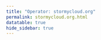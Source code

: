 ```yaml
---
title: "Operator: stormycloud.org"
permalink: stormycloud.org.html
datatable: true
hide_sidebar: true
---
```


<div>                        <script type="text/javascript">window.PlotlyConfig = {MathJaxConfig: 'local'};</script>
        <script src="https://cdn.plot.ly/plotly-2.4.2.min.js"></script>                <div id="f81667db-b4af-4a50-b09d-9485fe7498b6" class="plotly-graph-div" style="height:100%; width:100%;"></div>            <script type="text/javascript">                                    window.PLOTLYENV=window.PLOTLYENV || {};                                    if (document.getElementById("f81667db-b4af-4a50-b09d-9485fe7498b6")) {                    Plotly.newPlot(                        "f81667db-b4af-4a50-b09d-9485fe7498b6",                        [{"name":"exit probability (%)","type":"scatter","x":["2021-10-18","2021-10-19","2021-10-20","2021-10-21","2021-10-22","2021-10-23","2021-10-25","2021-10-27","2021-10-28","2021-10-29","2021-10-31","2021-11-01","2021-11-02","2021-11-03","2021-11-04","2021-11-05","2021-11-06","2021-11-07","2021-11-08","2021-11-09","2021-11-10","2021-11-11","2021-11-12","2021-11-13","2021-11-14","2021-11-15","2021-11-16","2021-11-17","2021-11-19","2021-11-20","2021-11-21","2021-11-22","2021-11-23","2021-11-24","2021-11-25","2021-11-27","2021-11-28","2021-11-29","2021-11-30","2021-12-01","2021-12-02","2021-12-03","2021-12-04","2021-12-05","2021-12-06","2021-12-07","2021-12-08","2021-12-09","2021-12-10","2021-12-11","2021-12-12","2021-12-13","2021-12-14","2021-12-15","2021-12-16","2021-12-17","2021-12-18","2021-12-19","2021-12-20","2021-12-21","2021-12-22","2021-12-23","2021-12-25","2021-12-26","2021-12-27","2021-12-28","2021-12-29","2021-12-30","2021-12-31","2022-01-01","2022-01-02","2022-01-03","2022-01-04","2022-01-05","2022-01-06","2022-01-07","2022-01-08","2022-01-09","2022-01-10","2022-01-11","2022-01-12","2022-01-13","2022-01-14","2022-01-15","2022-01-16","2022-01-17","2022-01-18","2022-01-19","2022-01-20","2022-01-21","2022-01-22","2022-01-23","2022-01-24","2022-01-25","2022-01-26","2022-01-27","2022-01-28","2022-01-29","2022-01-30","2022-01-31","2022-02-01","2022-02-02","2022-02-03","2022-02-04","2022-02-05","2022-02-06","2022-02-07","2022-02-08","2022-02-09","2022-02-10","2022-02-11","2022-02-12","2022-02-13","2022-02-14","2022-02-15","2022-02-16","2022-02-17","2022-02-18","2022-02-19","2022-02-20","2022-02-21","2022-02-22","2022-02-23","2022-02-24","2022-02-25","2022-02-26","2022-02-27","2022-02-28","2022-03-01","2022-03-02","2022-03-03","2022-03-04","2022-03-06","2022-03-07","2022-03-08","2022-03-09","2022-03-10","2022-03-11","2022-03-12","2022-03-13","2022-03-14","2022-03-15","2022-03-16","2022-03-17","2022-03-18","2022-03-19","2022-03-20","2022-03-21","2022-03-22","2022-03-23","2022-03-24","2022-03-25","2022-03-26","2022-03-27","2022-03-28","2022-03-29","2022-03-30","2022-03-31","2022-04-01","2022-04-02","2022-04-03","2022-04-04","2022-04-05","2022-04-06","2022-04-07","2022-04-08","2022-04-09","2022-04-10","2022-04-11","2022-04-12","2022-04-13","2022-04-14","2022-04-15","2022-04-16","2022-04-17","2022-04-18","2022-04-19","2022-04-20","2022-04-21","2022-04-22","2022-04-23","2022-04-24","2022-04-25","2022-04-26","2022-04-27","2022-04-28","2022-04-29","2022-04-30","2022-05-01","2022-05-02","2022-05-03","2022-05-04","2022-05-05","2022-05-06","2022-05-07","2022-05-08","2022-05-09","2022-05-10","2022-05-11","2022-05-12","2022-05-13","2022-05-14","2022-05-15","2022-05-16","2022-05-17","2022-05-18","2022-05-19","2022-05-20","2022-05-21","2022-05-22","2022-05-23","2022-05-24","2022-05-25","2022-05-26","2022-05-27","2022-05-28","2022-05-29","2022-05-30","2022-05-31","2022-06-01","2022-06-02","2022-06-03","2022-06-04","2022-06-05","2022-06-06","2022-06-07","2022-06-08","2022-06-09","2022-06-10","2022-06-11","2022-06-12","2022-06-13","2022-06-14","2022-06-15","2022-06-16","2022-06-17","2022-06-18","2022-06-19","2022-06-20","2022-06-21","2022-06-22","2022-06-23","2022-06-24","2022-06-25","2022-06-26","2022-06-27","2022-06-28","2022-06-29","2022-06-30","2022-07-01","2022-07-02","2022-07-03","2022-07-04","2022-07-05","2022-07-06","2022-07-07","2022-07-08","2022-07-09","2022-07-10","2022-07-11","2022-07-12","2022-07-13","2022-07-14","2022-07-15","2022-07-16","2022-07-17","2022-07-18","2022-07-19","2022-07-20","2022-07-21","2022-07-22","2022-07-23","2022-07-24","2022-07-25","2022-07-26","2022-07-27","2022-07-28","2022-07-29","2022-07-30","2022-07-31","2022-08-01","2022-08-02","2022-08-03","2022-08-04","2022-08-05","2022-08-06","2022-08-07","2022-08-08","2022-08-10","2022-08-11","2022-08-12","2022-08-13","2022-08-14","2022-08-15","2022-08-16","2022-08-17","2022-08-18","2022-08-19","2022-08-20","2022-08-21","2022-08-22","2022-08-23"],"xaxis":"x","y":[0.0,0.0,0.0,0.0,0.0,0.0,0.03,0.08,0.1,0.12,0.17,0.25,0.26,0.32,0.38,0.46,0.48,0.47,0.47,0.57,0.68,0.7,0.67,0.67,0.7,0.09,0.08,0.08,0.08,0.08,0.07,0.0,0.05,0.06,0.05,0.04,0.04,0.04,0.04,0.0,0.0,0.0,0.0,0.0,null,null,null,0.0,0.02,0.05,0.09,0.15,0.18,0.23,0.3,0.31,0.33,0.41,0.45,0.47,0.49,0.49,0.56,0.59,0.59,0.62,0.64,0.66,0.71,0.75,0.79,0.83,0.89,0.9,0.94,0.93,0.9,0.88,0.94,0.98,0.9,0.72,0.79,0.78,0.74,1.0,0.86,0.86,0.83,0.78,0.54,0.0,0.0,0.0,0.03,0.05,0.0,0.0,0.0,0.09,0.14,0.25,0.28,0.28,0.33,0.29,0.29,0.29,0.29,0.34,0.37,0.4,0.42,0.47,0.0,0.0,0.51,0.5,0.51,0.46,0.45,0.46,0.49,0.58,0.61,0.63,0.64,0.63,0.62,0.64,0.61,0.61,0.58,0.58,0.55,0.56,0.59,0.53,0.56,0.56,0.57,0.58,0.58,0.6,0.63,0.59,0.6,0.67,0.7,0.69,0.73,0.78,0.88,0.9,1.01,0.98,1.01,1.05,1.04,1.05,1.04,1.01,1.03,1.04,1.04,1.05,1.06,1.05,1.05,0.68,0.56,0.52,0.9,0.87,0.52,0.53,0.91,0.94,0.99,1.15,1.2,1.28,1.35,1.89,2.03,1.98,1.97,1.98,1.96,1.87,1.86,1.89,1.95,1.88,1.78,1.74,1.75,1.72,1.76,1.77,1.8,1.91,1.79,1.77,1.74,1.72,1.72,1.64,1.6,1.65,1.56,1.54,1.55,1.27,1.45,1.48,1.51,1.32,1.35,1.69,1.64,1.67,1.75,1.68,1.71,null,null,null,null,null,0.0,0.0,0.0,null,0.28,0.34,0.5,0.6,0.65,0.79,0.87,0.94,0.0,0.0,null,null,0.0,0.0,0.41,0.36,0.68,0.92,1.23,1.51,1.68,1.81,1.83,1.73,1.62,1.5,1.3,1.28,1.22,1.24,1.25,1.24,1.21,1.24,1.15,1.05,1.08,1.05,1.05,1.03,0.93,0.93,0.88,0.82,0.76,0.74,0.68,0.66,0.7,0.69,0.73,0.69,0.72,0.6,0.5,0.57,0.72,0.68,0.68,0.68,0.69,0.69,0.71,0.68,0.82,0.7,0.73,0.75],"yaxis":"y"},{"name":"guard probability (%)","type":"scatter","x":["2021-10-18","2021-10-19","2021-10-20","2021-10-21","2021-10-22","2021-10-23","2021-10-25","2021-10-27","2021-10-28","2021-10-29","2021-10-31","2021-11-01","2021-11-02","2021-11-03","2021-11-04","2021-11-05","2021-11-06","2021-11-07","2021-11-08","2021-11-09","2021-11-10","2021-11-11","2021-11-12","2021-11-13","2021-11-14","2021-11-15","2021-11-16","2021-11-17","2021-11-19","2021-11-20","2021-11-21","2021-11-22","2021-11-23","2021-11-24","2021-11-25","2021-11-27","2021-11-28","2021-11-29","2021-11-30","2021-12-01","2021-12-02","2021-12-03","2021-12-04","2021-12-05","2021-12-06","2021-12-07","2021-12-08","2021-12-09","2021-12-10","2021-12-11","2021-12-12","2021-12-13","2021-12-14","2021-12-15","2021-12-16","2021-12-17","2021-12-18","2021-12-19","2021-12-20","2021-12-21","2021-12-22","2021-12-23","2021-12-25","2021-12-26","2021-12-27","2021-12-28","2021-12-29","2021-12-30","2021-12-31","2022-01-01","2022-01-02","2022-01-03","2022-01-04","2022-01-05","2022-01-06","2022-01-07","2022-01-08","2022-01-09","2022-01-10","2022-01-11","2022-01-12","2022-01-13","2022-01-14","2022-01-15","2022-01-16","2022-01-17","2022-01-18","2022-01-19","2022-01-20","2022-01-21","2022-01-22","2022-01-23","2022-01-24","2022-01-25","2022-01-26","2022-01-27","2022-01-28","2022-01-29","2022-01-30","2022-01-31","2022-02-01","2022-02-02","2022-02-03","2022-02-04","2022-02-05","2022-02-06","2022-02-07","2022-02-08","2022-02-09","2022-02-10","2022-02-11","2022-02-12","2022-02-13","2022-02-14","2022-02-15","2022-02-16","2022-02-17","2022-02-18","2022-02-19","2022-02-20","2022-02-21","2022-02-22","2022-02-23","2022-02-24","2022-02-25","2022-02-26","2022-02-27","2022-02-28","2022-03-01","2022-03-02","2022-03-03","2022-03-04","2022-03-06","2022-03-07","2022-03-08","2022-03-09","2022-03-10","2022-03-11","2022-03-12","2022-03-13","2022-03-14","2022-03-15","2022-03-16","2022-03-17","2022-03-18","2022-03-19","2022-03-20","2022-03-21","2022-03-22","2022-03-23","2022-03-24","2022-03-25","2022-03-26","2022-03-27","2022-03-28","2022-03-29","2022-03-30","2022-03-31","2022-04-01","2022-04-02","2022-04-03","2022-04-04","2022-04-05","2022-04-06","2022-04-07","2022-04-08","2022-04-09","2022-04-10","2022-04-11","2022-04-12","2022-04-13","2022-04-14","2022-04-15","2022-04-16","2022-04-17","2022-04-18","2022-04-19","2022-04-20","2022-04-21","2022-04-22","2022-04-23","2022-04-24","2022-04-25","2022-04-26","2022-04-27","2022-04-28","2022-04-29","2022-04-30","2022-05-01","2022-05-02","2022-05-03","2022-05-04","2022-05-05","2022-05-06","2022-05-07","2022-05-08","2022-05-09","2022-05-10","2022-05-11","2022-05-12","2022-05-13","2022-05-14","2022-05-15","2022-05-16","2022-05-17","2022-05-18","2022-05-19","2022-05-20","2022-05-21","2022-05-22","2022-05-23","2022-05-24","2022-05-25","2022-05-26","2022-05-27","2022-05-28","2022-05-29","2022-05-30","2022-05-31","2022-06-01","2022-06-02","2022-06-03","2022-06-04","2022-06-05","2022-06-06","2022-06-07","2022-06-08","2022-06-09","2022-06-10","2022-06-11","2022-06-12","2022-06-13","2022-06-14","2022-06-15","2022-06-16","2022-06-17","2022-06-18","2022-06-19","2022-06-20","2022-06-21","2022-06-22","2022-06-23","2022-06-24","2022-06-25","2022-06-26","2022-06-27","2022-06-28","2022-06-29","2022-06-30","2022-07-01","2022-07-02","2022-07-03","2022-07-04","2022-07-05","2022-07-06","2022-07-07","2022-07-08","2022-07-09","2022-07-10","2022-07-11","2022-07-12","2022-07-13","2022-07-14","2022-07-15","2022-07-16","2022-07-17","2022-07-18","2022-07-19","2022-07-20","2022-07-21","2022-07-22","2022-07-23","2022-07-24","2022-07-25","2022-07-26","2022-07-27","2022-07-28","2022-07-29","2022-07-30","2022-07-31","2022-08-01","2022-08-02","2022-08-03","2022-08-04","2022-08-05","2022-08-06","2022-08-07","2022-08-08","2022-08-10","2022-08-11","2022-08-12","2022-08-13","2022-08-14","2022-08-15","2022-08-16","2022-08-17","2022-08-18","2022-08-19","2022-08-20","2022-08-21","2022-08-22","2022-08-23"],"xaxis":"x","y":[0.0,0.0,0.0,0.0,0.0,0.0,0.0,0.11,0.29,0.33,0.5,0.54,0.53,0.52,0.56,0.57,0.54,0.2,0.21,0.19,0.2,0.2,0.19,0.19,0.19,0.17,0.34,0.33,0.35,0.35,0.34,0.12,0.16,0.16,0.15,0.14,0.13,0.12,0.08,0.08,0.09,0.08,0.08,0.08,null,null,null,0.0,0.0,0.0,0.0,0.0,0.0,0.0,0.0,0.19,0.19,0.21,0.23,0.21,0.23,0.2,0.18,0.2,0.17,0.17,0.17,0.18,0.17,0.16,0.18,0.21,0.21,0.21,0.2,0.0,0.0,0.0,0.0,0.0,0.0,0.0,0.0,0.0,0.0,0.0,0.0,0.0,0.0,0.0,0.0,0.0,0.0,0.0,0.0,0.0,0.0,0.0,0.0,0.0,0.0,0.0,0.0,0.29,0.29,0.3,0.3,0.3,0.26,0.26,0.23,0.24,0.22,0.23,0.22,0.22,0.05,0.05,0.05,0.05,0.05,0.05,0.05,0.05,0.05,0.06,0.05,0.0,0.0,0.0,0.0,0.0,0.0,0.0,0.0,0.0,0.0,0.0,0.0,0.0,0.0,0.0,0.0,0.0,0.0,0.0,0.0,0.0,0.0,0.0,0.0,0.0,0.0,0.07,0.07,0.07,0.07,0.07,0.07,0.07,0.06,0.06,0.06,0.06,0.06,0.0,0.0,0.0,0.0,0.0,0.0,0.0,0.0,0.0,0.0,0.0,0.0,0.0,0.0,0.0,0.0,0.0,0.0,0.0,0.1,0.14,0.14,0.14,0.14,0.14,0.12,0.11,0.07,0.12,0.11,0.11,0.12,0.16,0.0,0.0,0.09,0.18,0.18,0.21,0.21,0.21,0.2,0.2,0.21,0.2,0.19,0.19,0.19,0.0,0.0,0.01,0.0,0.0,0.0,0.0,0.0,0.0,0.0,0.0,0.0,null,null,null,null,null,0.0,0.0,0.0,null,0.0,0.0,0.0,0.0,0.0,0.0,0.0,0.0,0.0,0.0,null,null,0.0,0.0,0.0,0.0,0.0,0.0,0.0,0.0,0.0,0.0,0.0,0.0,0.0,0.0,0.0,0.0,0.0,0.0,0.0,0.0,0.0,0.0,0.0,0.0,0.0,0.0,0.0,0.0,0.0,0.0,0.0,0.0,0.0,0.0,0.0,0.0,0.0,0.0,0.0,0.0,0.0,0.0,0.0,0.0,0.0,0.0,0.0,0.0,0.0,0.0,0.0,0.0,0.0,0.0,0.0,0.0],"yaxis":"y"},{"name":"advertised bandwidth","type":"scatter","x":["2021-10-18","2021-10-19","2021-10-20","2021-10-21","2021-10-22","2021-10-23","2021-10-25","2021-10-27","2021-10-28","2021-10-29","2021-10-31","2021-11-01","2021-11-02","2021-11-03","2021-11-04","2021-11-05","2021-11-06","2021-11-07","2021-11-08","2021-11-09","2021-11-10","2021-11-11","2021-11-12","2021-11-13","2021-11-14","2021-11-15","2021-11-16","2021-11-17","2021-11-19","2021-11-20","2021-11-21","2021-11-22","2021-11-23","2021-11-24","2021-11-25","2021-11-27","2021-11-28","2021-11-29","2021-11-30","2021-12-01","2021-12-02","2021-12-03","2021-12-04","2021-12-05","2021-12-06","2021-12-07","2021-12-08","2021-12-09","2021-12-10","2021-12-11","2021-12-12","2021-12-13","2021-12-14","2021-12-15","2021-12-16","2021-12-17","2021-12-18","2021-12-19","2021-12-20","2021-12-21","2021-12-22","2021-12-23","2021-12-25","2021-12-26","2021-12-27","2021-12-28","2021-12-29","2021-12-30","2021-12-31","2022-01-01","2022-01-02","2022-01-03","2022-01-04","2022-01-05","2022-01-06","2022-01-07","2022-01-08","2022-01-09","2022-01-10","2022-01-11","2022-01-12","2022-01-13","2022-01-14","2022-01-15","2022-01-16","2022-01-17","2022-01-18","2022-01-19","2022-01-20","2022-01-21","2022-01-22","2022-01-23","2022-01-24","2022-01-25","2022-01-26","2022-01-27","2022-01-28","2022-01-29","2022-01-30","2022-01-31","2022-02-01","2022-02-02","2022-02-03","2022-02-04","2022-02-05","2022-02-06","2022-02-07","2022-02-08","2022-02-09","2022-02-10","2022-02-11","2022-02-12","2022-02-13","2022-02-14","2022-02-15","2022-02-16","2022-02-17","2022-02-18","2022-02-19","2022-02-20","2022-02-21","2022-02-22","2022-02-23","2022-02-24","2022-02-25","2022-02-26","2022-02-27","2022-02-28","2022-03-01","2022-03-02","2022-03-03","2022-03-04","2022-03-06","2022-03-07","2022-03-08","2022-03-09","2022-03-10","2022-03-11","2022-03-12","2022-03-13","2022-03-14","2022-03-15","2022-03-16","2022-03-17","2022-03-18","2022-03-19","2022-03-20","2022-03-21","2022-03-22","2022-03-23","2022-03-24","2022-03-25","2022-03-26","2022-03-27","2022-03-28","2022-03-29","2022-03-30","2022-03-31","2022-04-01","2022-04-02","2022-04-03","2022-04-04","2022-04-05","2022-04-06","2022-04-07","2022-04-08","2022-04-09","2022-04-10","2022-04-11","2022-04-12","2022-04-13","2022-04-14","2022-04-15","2022-04-16","2022-04-17","2022-04-18","2022-04-19","2022-04-20","2022-04-21","2022-04-22","2022-04-23","2022-04-24","2022-04-25","2022-04-26","2022-04-27","2022-04-28","2022-04-29","2022-04-30","2022-05-01","2022-05-02","2022-05-03","2022-05-04","2022-05-05","2022-05-06","2022-05-07","2022-05-08","2022-05-09","2022-05-10","2022-05-11","2022-05-12","2022-05-13","2022-05-14","2022-05-15","2022-05-16","2022-05-17","2022-05-18","2022-05-19","2022-05-20","2022-05-21","2022-05-22","2022-05-23","2022-05-24","2022-05-25","2022-05-26","2022-05-27","2022-05-28","2022-05-29","2022-05-30","2022-05-31","2022-06-01","2022-06-02","2022-06-03","2022-06-04","2022-06-05","2022-06-06","2022-06-07","2022-06-08","2022-06-09","2022-06-10","2022-06-11","2022-06-12","2022-06-13","2022-06-14","2022-06-15","2022-06-16","2022-06-17","2022-06-18","2022-06-19","2022-06-20","2022-06-21","2022-06-22","2022-06-23","2022-06-24","2022-06-25","2022-06-26","2022-06-27","2022-06-28","2022-06-29","2022-06-30","2022-07-01","2022-07-02","2022-07-03","2022-07-04","2022-07-05","2022-07-06","2022-07-07","2022-07-08","2022-07-09","2022-07-10","2022-07-11","2022-07-12","2022-07-13","2022-07-14","2022-07-15","2022-07-16","2022-07-17","2022-07-18","2022-07-19","2022-07-20","2022-07-21","2022-07-22","2022-07-23","2022-07-24","2022-07-25","2022-07-26","2022-07-27","2022-07-28","2022-07-29","2022-07-30","2022-07-31","2022-08-01","2022-08-02","2022-08-03","2022-08-04","2022-08-05","2022-08-06","2022-08-07","2022-08-08","2022-08-10","2022-08-11","2022-08-12","2022-08-13","2022-08-14","2022-08-15","2022-08-16","2022-08-17","2022-08-18","2022-08-19","2022-08-20","2022-08-21","2022-08-22","2022-08-23"],"xaxis":"x","y":[0.0,0.05,0.16,0.25,0.36,0.36,0.71,0.95,1.2,1.44,1.6,1.72,1.94,2.03,2.25,2.32,2.48,2.54,2.7,3.37,3.65,3.78,3.78,3.79,4.04,4.09,3.6,3.73,3.77,3.77,3.75,3.04,3.03,2.26,2.24,2.24,2.23,1.77,1.77,0.81,0.8,0.79,0.8,0.8,0.8,0.44,0.44,0.44,0.67,0.75,1.02,0.68,0.88,1.1,1.22,1.45,1.54,1.64,1.67,1.78,1.82,1.88,1.96,2.04,2.11,2.14,2.15,2.28,2.32,2.42,2.47,2.51,2.6,2.62,2.6,2.7,2.74,2.74,2.81,2.92,3.01,3.02,3.09,3.14,3.18,3.26,3.31,3.32,3.28,3.29,3.26,3.26,3.25,3.25,3.52,3.54,3.57,2.83,1.41,1.35,1.79,1.96,2.07,2.18,2.21,2.21,2.24,2.12,1.91,2.06,2.08,2.13,2.25,2.31,2.28,2.28,2.32,2.29,2.25,2.24,2.33,2.54,2.6,2.28,2.31,2.31,2.32,2.34,2.37,2.32,2.28,2.24,2.25,2.18,2.2,2.26,2.26,2.26,2.23,2.22,2.27,2.27,2.26,2.27,2.29,2.25,2.54,2.58,2.76,2.66,2.79,3.04,3.13,3.29,3.39,3.5,3.57,3.59,3.6,3.59,3.44,3.52,3.58,3.63,3.65,3.65,3.62,3.59,3.63,3.64,3.57,3.6,3.54,3.57,3.57,3.55,3.44,3.61,3.92,3.93,4.3,4.45,7.43,7.98,8.26,8.38,8.31,8.39,8.47,7.92,7.88,7.91,7.65,7.46,7.38,7.38,7.41,7.45,7.36,7.22,7.47,7.7,7.71,7.77,7.75,7.73,7.59,7.77,7.67,7.7,7.78,7.75,7.49,7.47,8.06,8.21,8.24,8.28,8.26,6.89,5.73,6.07,5.85,5.7,5.49,5.47,5.39,5.39,5.39,5.39,5.39,5.4,0.75,0.78,0.8,1.2,1.41,1.46,1.61,1.72,1.96,2.0,2.01,2.06,2.06,2.06,2.06,3.51,3.52,2.62,3.55,3.9,4.51,4.76,5.25,5.36,5.37,5.38,5.35,4.98,4.98,4.95,4.91,4.98,5.04,5.05,4.87,4.84,4.69,4.49,4.34,4.35,4.25,4.16,4.03,4.03,4.01,4.05,3.82,3.69,3.78,3.82,3.61,3.59,3.49,3.06,2.83,2.34,3.3,3.58,3.7,3.84,3.91,4.02,3.93,4.01,4.05,4.02,4.04,4.03,4.01,3.92],"yaxis":"y2"}],                        {"hovermode":"x","template":{"data":{"bar":[{"error_x":{"color":"#2a3f5f"},"error_y":{"color":"#2a3f5f"},"marker":{"line":{"color":"#E5ECF6","width":0.5},"pattern":{"fillmode":"overlay","size":10,"solidity":0.2}},"type":"bar"}],"barpolar":[{"marker":{"line":{"color":"#E5ECF6","width":0.5},"pattern":{"fillmode":"overlay","size":10,"solidity":0.2}},"type":"barpolar"}],"carpet":[{"aaxis":{"endlinecolor":"#2a3f5f","gridcolor":"white","linecolor":"white","minorgridcolor":"white","startlinecolor":"#2a3f5f"},"baxis":{"endlinecolor":"#2a3f5f","gridcolor":"white","linecolor":"white","minorgridcolor":"white","startlinecolor":"#2a3f5f"},"type":"carpet"}],"choropleth":[{"colorbar":{"outlinewidth":0,"ticks":""},"type":"choropleth"}],"contour":[{"colorbar":{"outlinewidth":0,"ticks":""},"colorscale":[[0.0,"#0d0887"],[0.1111111111111111,"#46039f"],[0.2222222222222222,"#7201a8"],[0.3333333333333333,"#9c179e"],[0.4444444444444444,"#bd3786"],[0.5555555555555556,"#d8576b"],[0.6666666666666666,"#ed7953"],[0.7777777777777778,"#fb9f3a"],[0.8888888888888888,"#fdca26"],[1.0,"#f0f921"]],"type":"contour"}],"contourcarpet":[{"colorbar":{"outlinewidth":0,"ticks":""},"type":"contourcarpet"}],"heatmap":[{"colorbar":{"outlinewidth":0,"ticks":""},"colorscale":[[0.0,"#0d0887"],[0.1111111111111111,"#46039f"],[0.2222222222222222,"#7201a8"],[0.3333333333333333,"#9c179e"],[0.4444444444444444,"#bd3786"],[0.5555555555555556,"#d8576b"],[0.6666666666666666,"#ed7953"],[0.7777777777777778,"#fb9f3a"],[0.8888888888888888,"#fdca26"],[1.0,"#f0f921"]],"type":"heatmap"}],"heatmapgl":[{"colorbar":{"outlinewidth":0,"ticks":""},"colorscale":[[0.0,"#0d0887"],[0.1111111111111111,"#46039f"],[0.2222222222222222,"#7201a8"],[0.3333333333333333,"#9c179e"],[0.4444444444444444,"#bd3786"],[0.5555555555555556,"#d8576b"],[0.6666666666666666,"#ed7953"],[0.7777777777777778,"#fb9f3a"],[0.8888888888888888,"#fdca26"],[1.0,"#f0f921"]],"type":"heatmapgl"}],"histogram":[{"marker":{"pattern":{"fillmode":"overlay","size":10,"solidity":0.2}},"type":"histogram"}],"histogram2d":[{"colorbar":{"outlinewidth":0,"ticks":""},"colorscale":[[0.0,"#0d0887"],[0.1111111111111111,"#46039f"],[0.2222222222222222,"#7201a8"],[0.3333333333333333,"#9c179e"],[0.4444444444444444,"#bd3786"],[0.5555555555555556,"#d8576b"],[0.6666666666666666,"#ed7953"],[0.7777777777777778,"#fb9f3a"],[0.8888888888888888,"#fdca26"],[1.0,"#f0f921"]],"type":"histogram2d"}],"histogram2dcontour":[{"colorbar":{"outlinewidth":0,"ticks":""},"colorscale":[[0.0,"#0d0887"],[0.1111111111111111,"#46039f"],[0.2222222222222222,"#7201a8"],[0.3333333333333333,"#9c179e"],[0.4444444444444444,"#bd3786"],[0.5555555555555556,"#d8576b"],[0.6666666666666666,"#ed7953"],[0.7777777777777778,"#fb9f3a"],[0.8888888888888888,"#fdca26"],[1.0,"#f0f921"]],"type":"histogram2dcontour"}],"mesh3d":[{"colorbar":{"outlinewidth":0,"ticks":""},"type":"mesh3d"}],"parcoords":[{"line":{"colorbar":{"outlinewidth":0,"ticks":""}},"type":"parcoords"}],"pie":[{"automargin":true,"type":"pie"}],"scatter":[{"marker":{"colorbar":{"outlinewidth":0,"ticks":""}},"type":"scatter"}],"scatter3d":[{"line":{"colorbar":{"outlinewidth":0,"ticks":""}},"marker":{"colorbar":{"outlinewidth":0,"ticks":""}},"type":"scatter3d"}],"scattercarpet":[{"marker":{"colorbar":{"outlinewidth":0,"ticks":""}},"type":"scattercarpet"}],"scattergeo":[{"marker":{"colorbar":{"outlinewidth":0,"ticks":""}},"type":"scattergeo"}],"scattergl":[{"marker":{"colorbar":{"outlinewidth":0,"ticks":""}},"type":"scattergl"}],"scattermapbox":[{"marker":{"colorbar":{"outlinewidth":0,"ticks":""}},"type":"scattermapbox"}],"scatterpolar":[{"marker":{"colorbar":{"outlinewidth":0,"ticks":""}},"type":"scatterpolar"}],"scatterpolargl":[{"marker":{"colorbar":{"outlinewidth":0,"ticks":""}},"type":"scatterpolargl"}],"scatterternary":[{"marker":{"colorbar":{"outlinewidth":0,"ticks":""}},"type":"scatterternary"}],"surface":[{"colorbar":{"outlinewidth":0,"ticks":""},"colorscale":[[0.0,"#0d0887"],[0.1111111111111111,"#46039f"],[0.2222222222222222,"#7201a8"],[0.3333333333333333,"#9c179e"],[0.4444444444444444,"#bd3786"],[0.5555555555555556,"#d8576b"],[0.6666666666666666,"#ed7953"],[0.7777777777777778,"#fb9f3a"],[0.8888888888888888,"#fdca26"],[1.0,"#f0f921"]],"type":"surface"}],"table":[{"cells":{"fill":{"color":"#EBF0F8"},"line":{"color":"white"}},"header":{"fill":{"color":"#C8D4E3"},"line":{"color":"white"}},"type":"table"}]},"layout":{"annotationdefaults":{"arrowcolor":"#2a3f5f","arrowhead":0,"arrowwidth":1},"autotypenumbers":"strict","coloraxis":{"colorbar":{"outlinewidth":0,"ticks":""}},"colorscale":{"diverging":[[0,"#8e0152"],[0.1,"#c51b7d"],[0.2,"#de77ae"],[0.3,"#f1b6da"],[0.4,"#fde0ef"],[0.5,"#f7f7f7"],[0.6,"#e6f5d0"],[0.7,"#b8e186"],[0.8,"#7fbc41"],[0.9,"#4d9221"],[1,"#276419"]],"sequential":[[0.0,"#0d0887"],[0.1111111111111111,"#46039f"],[0.2222222222222222,"#7201a8"],[0.3333333333333333,"#9c179e"],[0.4444444444444444,"#bd3786"],[0.5555555555555556,"#d8576b"],[0.6666666666666666,"#ed7953"],[0.7777777777777778,"#fb9f3a"],[0.8888888888888888,"#fdca26"],[1.0,"#f0f921"]],"sequentialminus":[[0.0,"#0d0887"],[0.1111111111111111,"#46039f"],[0.2222222222222222,"#7201a8"],[0.3333333333333333,"#9c179e"],[0.4444444444444444,"#bd3786"],[0.5555555555555556,"#d8576b"],[0.6666666666666666,"#ed7953"],[0.7777777777777778,"#fb9f3a"],[0.8888888888888888,"#fdca26"],[1.0,"#f0f921"]]},"colorway":["#636efa","#EF553B","#00cc96","#ab63fa","#FFA15A","#19d3f3","#FF6692","#B6E880","#FF97FF","#FECB52"],"font":{"color":"#2a3f5f"},"geo":{"bgcolor":"white","lakecolor":"white","landcolor":"#E5ECF6","showlakes":true,"showland":true,"subunitcolor":"white"},"hoverlabel":{"align":"left"},"hovermode":"closest","mapbox":{"style":"light"},"paper_bgcolor":"white","plot_bgcolor":"#E5ECF6","polar":{"angularaxis":{"gridcolor":"white","linecolor":"white","ticks":""},"bgcolor":"#E5ECF6","radialaxis":{"gridcolor":"white","linecolor":"white","ticks":""}},"scene":{"xaxis":{"backgroundcolor":"#E5ECF6","gridcolor":"white","gridwidth":2,"linecolor":"white","showbackground":true,"ticks":"","zerolinecolor":"white"},"yaxis":{"backgroundcolor":"#E5ECF6","gridcolor":"white","gridwidth":2,"linecolor":"white","showbackground":true,"ticks":"","zerolinecolor":"white"},"zaxis":{"backgroundcolor":"#E5ECF6","gridcolor":"white","gridwidth":2,"linecolor":"white","showbackground":true,"ticks":"","zerolinecolor":"white"}},"shapedefaults":{"line":{"color":"#2a3f5f"}},"ternary":{"aaxis":{"gridcolor":"white","linecolor":"white","ticks":""},"baxis":{"gridcolor":"white","linecolor":"white","ticks":""},"bgcolor":"#E5ECF6","caxis":{"gridcolor":"white","linecolor":"white","ticks":""}},"title":{"x":0.05},"xaxis":{"automargin":true,"gridcolor":"white","linecolor":"white","ticks":"","title":{"standoff":15},"zerolinecolor":"white","zerolinewidth":2},"yaxis":{"automargin":true,"gridcolor":"white","linecolor":"white","ticks":"","title":{"standoff":15},"zerolinecolor":"white","zerolinewidth":2}}},"xaxis":{"anchor":"y","domain":[0.0,0.94],"rangeselector":{"buttons":[{"count":7,"label":"week","step":"day","stepmode":"backward"},{"count":1,"label":"month","step":"month","stepmode":"backward"},{"count":6,"label":"6 months","step":"month","stepmode":"backward"},{"count":1,"label":"year","step":"year","stepmode":"backward"},{"step":"all"}]}},"yaxis":{"anchor":"x","domain":[0.0,1.0],"rangemode":"nonnegative","ticksuffix":"%","title":{"text":"exit / guard probability"}},"yaxis2":{"anchor":"x","overlaying":"y","rangemode":"nonnegative","side":"right","ticksuffix":" Gbit/s","title":{"text":"advertised bandwidth"}}},                        {"responsive": true}                    )                };                            </script>        </div>

Only proven relays are included in the graph and table. A proven relay claims to be part of a domain
and can be verified to be part of it via the
["well-known" URL or DNS records](https://nusenu.github.io/ContactInfo-Information-Sharing-Specification/#proof).

<div class="datatable-begin"></div>

| Nickname                                                             |   Mbit/s | Exit   | IPv4                                                   | IPv6                                                   | First Seen   | Tor Version   | AS Name                               |
|:---------------------------------------------------------------------|---------:|:-------|:-------------------------------------------------------|:-------------------------------------------------------|:-------------|:--------------|:--------------------------------------|
| [StormyCloud](w/relay/01E1B4B6F22F47ACD20B428D9D6F46E406DC29AD.html) |       40 | Y      | [23.128.248.45](https://stat.ripe.net/23.128.248.45)   | [2602:fc05::45](https://stat.ripe.net/2602:fc05::45)   | 2022-06-27   | 0.4.7.10      | [DATAIDEAS-LLC](w/as_number/AS398355) |
| [DataIdeas](w/relay/02904C9AE8AC8EEB919F7D5C5EFE08B40363CB3A.html)   |       24 | Y      | [23.128.248.223](https://stat.ripe.net/23.128.248.223) | [2602:fc05::223](https://stat.ripe.net/2602:fc05::223) | 2022-06-28   | 0.4.7.10      | [DATAIDEAS-LLC](w/as_number/AS398355) |
| [StormyCloud](w/relay/040F5EDE6FB4671E4EE12CF2DF0FB82151DC225B.html) |       28 | Y      | [23.128.248.83](https://stat.ripe.net/23.128.248.83)   | [2602:fc05::83](https://stat.ripe.net/2602:fc05::83)   | 2022-06-27   | 0.4.7.10      | [DATAIDEAS-LLC](w/as_number/AS398355) |
| [StormyCloud](w/relay/0D6C8236CCD8EA8BC59FEF18D3AFF59749061E51.html) |       42 | Y      | [23.128.248.61](https://stat.ripe.net/23.128.248.61)   | [2602:fc05::61](https://stat.ripe.net/2602:fc05::61)   | 2022-06-27   | 0.4.7.10      | [DATAIDEAS-LLC](w/as_number/AS398355) |
| [StormyCloud](w/relay/11F7C7F7E39729927CE236DA1E3B6C2847F1445B.html) |       30 | Y      | [23.128.248.71](https://stat.ripe.net/23.128.248.71)   | [2602:fc05::71](https://stat.ripe.net/2602:fc05::71)   | 2022-06-28   | 0.4.7.10      | [DATAIDEAS-LLC](w/as_number/AS398355) |
| [StormyCloud](w/relay/14AF03E5E9486E748B651BA3F82F3478AD3518AD.html) |       35 | Y      | [23.128.248.42](https://stat.ripe.net/23.128.248.42)   | [2602:fc05::42](https://stat.ripe.net/2602:fc05::42)   | 2022-06-27   | 0.4.7.10      | [DATAIDEAS-LLC](w/as_number/AS398355) |
| [StormyCloud](w/relay/17EC043760B90BDAC30B536F4C6502917638EC98.html) |       19 | Y      | [23.128.248.79](https://stat.ripe.net/23.128.248.79)   | [2602:fc05::79](https://stat.ripe.net/2602:fc05::79)   | 2022-06-27   | 0.4.7.10      | [DATAIDEAS-LLC](w/as_number/AS398355) |
| [StormyCloud](w/relay/18B133F30F2E910775C8A7A5D4B92BC6CCEC043A.html) |       31 | Y      | [23.128.248.66](https://stat.ripe.net/23.128.248.66)   | [2602:fc05::66](https://stat.ripe.net/2602:fc05::66)   | 2022-06-27   | 0.4.7.10      | [DATAIDEAS-LLC](w/as_number/AS398355) |
| [StormyCloud](w/relay/1E94634CC8D389279A1C5EADEC6E817179D74FF3.html) |       42 | Y      | [23.128.248.29](https://stat.ripe.net/23.128.248.29)   | [2602:fc05::29](https://stat.ripe.net/2602:fc05::29)   | 2022-06-30   | 0.4.7.10      | [DATAIDEAS-LLC](w/as_number/AS398355) |
| [StormyCloud](w/relay/27067F5A2ECCC917F1C09C4CDFE57DE43A187E28.html) |       37 | Y      | [23.128.248.32](https://stat.ripe.net/23.128.248.32)   | [2602:fc05::32](https://stat.ripe.net/2602:fc05::32)   | 2022-06-30   | 0.4.7.10      | [DATAIDEAS-LLC](w/as_number/AS398355) |
| [DataIdeas](w/relay/2C1B5355D17339318B2B6D12EA85DF3DA887EC82.html)   |       26 | Y      | [23.128.248.200](https://stat.ripe.net/23.128.248.200) | [2602:fc05::200](https://stat.ripe.net/2602:fc05::200) | 2022-06-28   | 0.4.7.10      | [DATAIDEAS-LLC](w/as_number/AS398355) |
| [StormyCloud](w/relay/2E3E6DB00F7CF9BD75E7DB1997B1DD5E723F307B.html) |       24 | Y      | [23.128.248.78](https://stat.ripe.net/23.128.248.78)   | [2602:fc05::78](https://stat.ripe.net/2602:fc05::78)   | 2022-06-27   | 0.4.7.10      | [DATAIDEAS-LLC](w/as_number/AS398355) |
| [StormyCloud](w/relay/30E8011512260DCF044F7395371947F720CA50D5.html) |       54 | Y      | [23.128.248.13](https://stat.ripe.net/23.128.248.13)   | [2602:fc05::13](https://stat.ripe.net/2602:fc05::13)   | 2022-06-30   | 0.4.7.10      | [DATAIDEAS-LLC](w/as_number/AS398355) |
| [DataIdeas](w/relay/32929AE417301330ED76812681E2835D2854CB4B.html)   |       29 | Y      | [23.128.248.205](https://stat.ripe.net/23.128.248.205) | [2602:fc05::205](https://stat.ripe.net/2602:fc05::205) | 2022-06-28   | 0.4.7.10      | [DATAIDEAS-LLC](w/as_number/AS398355) |
| [StormyCloud](w/relay/32E75DF510AF70B17563543C67E88D3E02C85FF2.html) |       35 | Y      | [23.128.248.75](https://stat.ripe.net/23.128.248.75)   | [2602:fc05::75](https://stat.ripe.net/2602:fc05::75)   | 2022-06-27   | 0.4.7.10      | [DATAIDEAS-LLC](w/as_number/AS398355) |
| [StormyCloud](w/relay/337C380AA3BB0CCDC63EA1B45D025063483E7FA1.html) |       44 | Y      | [23.128.248.74](https://stat.ripe.net/23.128.248.74)   | [2602:fc05::74](https://stat.ripe.net/2602:fc05::74)   | 2022-06-27   | 0.4.7.10      | [DATAIDEAS-LLC](w/as_number/AS398355) |
| [StormyCloud](w/relay/338863A1852007C207ED45CAE4A467AB470E0A20.html) |       27 | Y      | [23.128.248.81](https://stat.ripe.net/23.128.248.81)   | [2602:fc05::81](https://stat.ripe.net/2602:fc05::81)   | 2022-06-27   | 0.4.7.10      | [DATAIDEAS-LLC](w/as_number/AS398355) |
| [StormyCloud](w/relay/341FACE52A9B575DD8920408524C5E9CB63CE7C4.html) |       56 | Y      | [23.128.248.28](https://stat.ripe.net/23.128.248.28)   | [2602:fc05::28](https://stat.ripe.net/2602:fc05::28)   | 2022-06-30   | 0.4.7.10      | [DATAIDEAS-LLC](w/as_number/AS398355) |
| [DataIdeas](w/relay/36B215B78269CC48630BFDA29C32D122FD264F59.html)   |       29 | Y      | [23.128.248.209](https://stat.ripe.net/23.128.248.209) | [2602:fc05::209](https://stat.ripe.net/2602:fc05::209) | 2022-06-28   | 0.4.7.10      | [DATAIDEAS-LLC](w/as_number/AS398355) |
| [StormyCloud](w/relay/387DF53C940B8A12C52D2310C4D1129BE4B548B7.html) |       31 | Y      | [23.128.248.43](https://stat.ripe.net/23.128.248.43)   | [2602:fc05::43](https://stat.ripe.net/2602:fc05::43)   | 2022-06-27   | 0.4.7.10      | [DATAIDEAS-LLC](w/as_number/AS398355) |
| [StormyCloud](w/relay/3C0B7338C57A7B3072BAD503B5D84C15AA897133.html) |       43 | Y      | [23.128.248.38](https://stat.ripe.net/23.128.248.38)   | [2602:fc05::38](https://stat.ripe.net/2602:fc05::38)   | 2022-06-27   | 0.4.7.10      | [DATAIDEAS-LLC](w/as_number/AS398355) |
| [DataIdeas](w/relay/42C514A179DC899E995194C5E170B928794F2A3F.html)   |       30 | Y      | [23.128.248.224](https://stat.ripe.net/23.128.248.224) | [2602:fc05::224](https://stat.ripe.net/2602:fc05::224) | 2022-06-28   | 0.4.7.10      | [DATAIDEAS-LLC](w/as_number/AS398355) |
| [DataIdeas](w/relay/4630E4A7D08ABE611DAE5FE5A14411CB66E6EBD1.html)   |       28 | Y      | [23.128.248.221](https://stat.ripe.net/23.128.248.221) | [2602:fc05::221](https://stat.ripe.net/2602:fc05::221) | 2022-06-28   | 0.4.7.10      | [DATAIDEAS-LLC](w/as_number/AS398355) |
| [StormyCloud](w/relay/47909D4042EE81A6D58105FDE35C98992FD457D2.html) |       64 | Y      | [23.128.248.20](https://stat.ripe.net/23.128.248.20)   | [2602:fc05::20](https://stat.ripe.net/2602:fc05::20)   | 2022-06-30   | 0.4.7.10      | [DATAIDEAS-LLC](w/as_number/AS398355) |
| [StormyCloud](w/relay/516CC54D30EC6C7B74E5280537F6943EF78AD94D.html) |       41 | Y      | [23.128.248.35](https://stat.ripe.net/23.128.248.35)   | [2602:fc05::35](https://stat.ripe.net/2602:fc05::35)   | 2022-06-27   | 0.4.7.10      | [DATAIDEAS-LLC](w/as_number/AS398355) |
| [StormyCloud](w/relay/540E64B54FED4B725C5F7BD4D6BFC95DA7F11F14.html) |       43 | Y      | [23.128.248.63](https://stat.ripe.net/23.128.248.63)   | [2602:fc05::63](https://stat.ripe.net/2602:fc05::63)   | 2022-06-27   | 0.4.7.10      | [DATAIDEAS-LLC](w/as_number/AS398355) |
| [StormyCloud](w/relay/56190561E608EB0C78366D0ED387197E60A39899.html) |       23 | Y      | [23.128.248.65](https://stat.ripe.net/23.128.248.65)   | [2602:fc05::65](https://stat.ripe.net/2602:fc05::65)   | 2022-06-27   | 0.4.7.10      | [DATAIDEAS-LLC](w/as_number/AS398355) |
| [StormyCloud](w/relay/5B6FCCE109BBB8E3B1A63EC34602AB6E243F97CD.html) |       28 | Y      | [23.128.248.69](https://stat.ripe.net/23.128.248.69)   | [2602:fc05::69](https://stat.ripe.net/2602:fc05::69)   | 2022-06-27   | 0.4.7.10      | [DATAIDEAS-LLC](w/as_number/AS398355) |
| [StormyCloud](w/relay/5DB867BFEE629BBD2746E73818BA2156220AB9E4.html) |       53 | Y      | [23.128.248.24](https://stat.ripe.net/23.128.248.24)   | [2602:fc05::24](https://stat.ripe.net/2602:fc05::24)   | 2022-06-30   | 0.4.7.10      | [DATAIDEAS-LLC](w/as_number/AS398355) |
| [StormyCloud](w/relay/5E795B19061F61A13B24887A14A1D81CF8DAD98F.html) |       36 | Y      | [23.128.248.85](https://stat.ripe.net/23.128.248.85)   | [2602:fc05::85](https://stat.ripe.net/2602:fc05::85)   | 2022-06-28   | 0.4.7.10      | [DATAIDEAS-LLC](w/as_number/AS398355) |
| [StormyCloud](w/relay/5F01F24D60D9E6EEB3585D4FCFA8EDEB6CD61EB0.html) |       35 | Y      | [23.128.248.30](https://stat.ripe.net/23.128.248.30)   | [2602:fc05::30](https://stat.ripe.net/2602:fc05::30)   | 2022-06-30   | 0.4.7.10      | [DATAIDEAS-LLC](w/as_number/AS398355) |
| [StormyCloud](w/relay/600684A863DC893692F1D77786600536CCE80B26.html) |       45 | Y      | [23.128.248.46](https://stat.ripe.net/23.128.248.46)   | [2602:fc05::46](https://stat.ripe.net/2602:fc05::46)   | 2022-06-27   | 0.4.7.10      | [DATAIDEAS-LLC](w/as_number/AS398355) |
| [DataIdeas](w/relay/6057CEEB73847D286EF92AEED293EF0CD0DE25CC.html)   |       23 | Y      | [23.128.248.218](https://stat.ripe.net/23.128.248.218) | [2602:fc05::218](https://stat.ripe.net/2602:fc05::218) | 2022-06-28   | 0.4.7.10      | [DATAIDEAS-LLC](w/as_number/AS398355) |
| [DataIdeas](w/relay/62229827FE1613003C0A2A8763D81C0B170FFAD9.html)   |       24 | Y      | [23.128.248.215](https://stat.ripe.net/23.128.248.215) | [2602:fc05::215](https://stat.ripe.net/2602:fc05::215) | 2022-06-28   | 0.4.7.10      | [DATAIDEAS-LLC](w/as_number/AS398355) |
| [DataIdeas](w/relay/6610DC1AF7F4618F5BAFBCDCA8702772B2411B77.html)   |       26 | Y      | [23.128.248.227](https://stat.ripe.net/23.128.248.227) | [2602:fc05::227](https://stat.ripe.net/2602:fc05::227) | 2022-06-28   | 0.4.7.10      | [DATAIDEAS-LLC](w/as_number/AS398355) |
| [DataIdeas](w/relay/6827E2773B8EB4B7860B7775A90BA9D58D47A3FA.html)   |       27 | Y      | [23.128.248.211](https://stat.ripe.net/23.128.248.211) | [2602:fc05::211](https://stat.ripe.net/2602:fc05::211) | 2022-06-28   | 0.4.7.10      | [DATAIDEAS-LLC](w/as_number/AS398355) |
| [DataIdeas](w/relay/6CA51BAB94849B9B93A5D0337231B408B4B53677.html)   |       24 | Y      | [23.128.248.203](https://stat.ripe.net/23.128.248.203) | [2602:fc05::203](https://stat.ripe.net/2602:fc05::203) | 2022-06-28   | 0.4.7.10      | [DATAIDEAS-LLC](w/as_number/AS398355) |
| [StormyCloud](w/relay/701A0AFC60D98D038636030A517145FA76E3420F.html) |       43 | Y      | [23.128.248.31](https://stat.ripe.net/23.128.248.31)   | [2602:fc05::31](https://stat.ripe.net/2602:fc05::31)   | 2022-06-30   | 0.4.7.10      | [DATAIDEAS-LLC](w/as_number/AS398355) |
| [StormyCloud](w/relay/70A6440B1E6D8B695C1C611E293BCCDCFE6ADFD3.html) |       53 | Y      | [23.128.248.10](https://stat.ripe.net/23.128.248.10)   | [2602:fc05::10](https://stat.ripe.net/2602:fc05::10)   | 2022-06-30   | 0.4.7.10      | [DATAIDEAS-LLC](w/as_number/AS398355) |
| [DataIdeas](w/relay/7129150E7FC82ED926DAC66C1DDEA51C431A0546.html)   |       27 | Y      | [23.128.248.208](https://stat.ripe.net/23.128.248.208) | [2602:fc05::208](https://stat.ripe.net/2602:fc05::208) | 2022-06-28   | 0.4.7.10      | [DATAIDEAS-LLC](w/as_number/AS398355) |
| [DataIdeas](w/relay/790DE60E442B2AFE1778E6478835E858AF9A61C6.html)   |       27 | Y      | [23.128.248.201](https://stat.ripe.net/23.128.248.201) | [2602:fc05::201](https://stat.ripe.net/2602:fc05::201) | 2022-06-28   | 0.4.7.10      | [DATAIDEAS-LLC](w/as_number/AS398355) |
| [DataIdeas](w/relay/7993D3278BF8FD760B30CA86993AE7F8815E42B9.html)   |       30 | Y      | [23.128.248.202](https://stat.ripe.net/23.128.248.202) | [2602:fc05::202](https://stat.ripe.net/2602:fc05::202) | 2022-06-28   | 0.4.7.10      | [DATAIDEAS-LLC](w/as_number/AS398355) |
| [StormyCloud](w/relay/7B51C59355FC9C0FC9A31E89C1095D63FB9D34B7.html) |       33 | Y      | [23.128.248.49](https://stat.ripe.net/23.128.248.49)   | [2602:fc05::49](https://stat.ripe.net/2602:fc05::49)   | 2022-06-27   | 0.4.7.10      | [DATAIDEAS-LLC](w/as_number/AS398355) |
| [StormyCloud](w/relay/7ECA14BA194E9838136FAADA5EB8D5023C00B210.html) |       30 | Y      | [23.128.248.62](https://stat.ripe.net/23.128.248.62)   | [2602:fc05::62](https://stat.ripe.net/2602:fc05::62)   | 2022-06-27   | 0.4.7.10      | [DATAIDEAS-LLC](w/as_number/AS398355) |
| [StormyCloud](w/relay/7FA23AE026B91C558916ABC2DA9651C9C21711FF.html) |       35 | Y      | [23.128.248.77](https://stat.ripe.net/23.128.248.77)   | [2602:fc05::77](https://stat.ripe.net/2602:fc05::77)   | 2022-06-28   | 0.4.7.10      | [DATAIDEAS-LLC](w/as_number/AS398355) |
| [StormyCloud](w/relay/82A80B75A854350734C1E68C10BB7B1F781A9771.html) |       26 | Y      | [23.128.248.44](https://stat.ripe.net/23.128.248.44)   | [2602:fc05::44](https://stat.ripe.net/2602:fc05::44)   | 2022-06-27   | 0.4.7.10      | [DATAIDEAS-LLC](w/as_number/AS398355) |
| [StormyCloud](w/relay/85CF800CABBF7037C7F275FE7E7F8C4F2F42C396.html) |       31 | Y      | [23.128.248.60](https://stat.ripe.net/23.128.248.60)   | [2602:fc05::60](https://stat.ripe.net/2602:fc05::60)   | 2022-06-27   | 0.4.7.10      | [DATAIDEAS-LLC](w/as_number/AS398355) |
| [DataIdeas](w/relay/894A6D5CB77A8CE771AA467ADCB11B44CDC10EEB.html)   |       23 | Y      | [23.128.248.229](https://stat.ripe.net/23.128.248.229) | [2602:fc05::229](https://stat.ripe.net/2602:fc05::229) | 2022-06-28   | 0.4.7.10      | [DATAIDEAS-LLC](w/as_number/AS398355) |
| [StormyCloud](w/relay/8962C62E1E02560CC0D8A46552E3A4A5B39E997B.html) |       41 | Y      | [23.128.248.40](https://stat.ripe.net/23.128.248.40)   | [2602:fc05::40](https://stat.ripe.net/2602:fc05::40)   | 2022-06-27   | 0.4.7.10      | [DATAIDEAS-LLC](w/as_number/AS398355) |
| [StormyCloud](w/relay/8987A8114D3BDC50FC0E883C70C63D822A7577A6.html) |       46 | Y      | [23.128.248.22](https://stat.ripe.net/23.128.248.22)   | [2602:fc05::22](https://stat.ripe.net/2602:fc05::22)   | 2022-06-30   | 0.4.7.10      | [DATAIDEAS-LLC](w/as_number/AS398355) |
| [StormyCloud](w/relay/8A3C865738726A335FBCF2714AB79D9E8159C3DB.html) |       51 | Y      | [23.128.248.17](https://stat.ripe.net/23.128.248.17)   | [2602:fc05::17](https://stat.ripe.net/2602:fc05::17)   | 2022-06-30   | 0.4.7.10      | [DATAIDEAS-LLC](w/as_number/AS398355) |
| [StormyCloud](w/relay/8AC7E64D674A167BA175741E58437E289317A9D7.html) |       24 | Y      | [23.128.248.72](https://stat.ripe.net/23.128.248.72)   | [2602:fc05::72](https://stat.ripe.net/2602:fc05::72)   | 2022-06-27   | 0.4.7.10      | [DATAIDEAS-LLC](w/as_number/AS398355) |
| [StormyCloud](w/relay/8B19A798E9D4CD8801357CD156A55CCD4448FBBD.html) |       49 | Y      | [23.128.248.12](https://stat.ripe.net/23.128.248.12)   | [2602:fc05::12](https://stat.ripe.net/2602:fc05::12)   | 2022-06-30   | 0.4.7.10      | [DATAIDEAS-LLC](w/as_number/AS398355) |
| [DataIdeas](w/relay/8B9ED525E7D9D2826E161CA7B44D21B169B9E11C.html)   |       24 | Y      | [23.128.248.214](https://stat.ripe.net/23.128.248.214) | [2602:fc05::214](https://stat.ripe.net/2602:fc05::214) | 2022-06-28   | 0.4.7.10      | [DATAIDEAS-LLC](w/as_number/AS398355) |
| [StormyCloud](w/relay/8C35286B9ACFED49FB84056B5E2010D8475EFF62.html) |       42 | Y      | [23.128.248.53](https://stat.ripe.net/23.128.248.53)   | [2602:fc05::53](https://stat.ripe.net/2602:fc05::53)   | 2022-06-27   | 0.4.7.10      | [DATAIDEAS-LLC](w/as_number/AS398355) |
| [DataIdeas](w/relay/8CFB16AF001A2A77E409EF051C0431D0524295E1.html)   |       27 | Y      | [23.128.248.217](https://stat.ripe.net/23.128.248.217) | [2602:fc05::217](https://stat.ripe.net/2602:fc05::217) | 2022-06-28   | 0.4.7.10      | [DATAIDEAS-LLC](w/as_number/AS398355) |
| [StormyCloud](w/relay/8EAB59AB866CB8F34F1F86B6736860C4CBA63B3F.html) |       60 | Y      | [23.128.248.27](https://stat.ripe.net/23.128.248.27)   | [2602:fc05::27](https://stat.ripe.net/2602:fc05::27)   | 2022-06-30   | 0.4.7.10      | [DATAIDEAS-LLC](w/as_number/AS398355) |
| [StormyCloud](w/relay/8ECA4025BAE9392E9318855912A8E71ED5DD299E.html) |       31 | Y      | [23.128.248.87](https://stat.ripe.net/23.128.248.87)   | [2602:fc05::87](https://stat.ripe.net/2602:fc05::87)   | 2022-06-27   | 0.4.7.10      | [DATAIDEAS-LLC](w/as_number/AS398355) |
| [StormyCloud](w/relay/934403B30598955C41602312299423A800BE031D.html) |       44 | Y      | [23.128.248.25](https://stat.ripe.net/23.128.248.25)   | [2602:fc05::25](https://stat.ripe.net/2602:fc05::25)   | 2022-06-30   | 0.4.7.10      | [DATAIDEAS-LLC](w/as_number/AS398355) |
| [StormyCloud](w/relay/938FBFD4172FBBC4245637B19E1581CA6333F17F.html) |       51 | Y      | [23.128.248.21](https://stat.ripe.net/23.128.248.21)   | [2602:fc05::21](https://stat.ripe.net/2602:fc05::21)   | 2022-06-30   | 0.4.7.10      | [DATAIDEAS-LLC](w/as_number/AS398355) |
| [StormyCloud](w/relay/941BA83A3541D3B2C0E9CBE5B0C9246B5514991E.html) |       41 | Y      | [23.128.248.58](https://stat.ripe.net/23.128.248.58)   | [2602:fc05::58](https://stat.ripe.net/2602:fc05::58)   | 2022-06-27   | 0.4.7.10      | [DATAIDEAS-LLC](w/as_number/AS398355) |
| [StormyCloud](w/relay/94D12DF759BCDCF954D19430776C8FF55CDD9379.html) |       27 | Y      | [23.128.248.34](https://stat.ripe.net/23.128.248.34)   | [2602:fc05::34](https://stat.ripe.net/2602:fc05::34)   | 2022-06-27   | 0.4.7.10      | [DATAIDEAS-LLC](w/as_number/AS398355) |
| [StormyCloud](w/relay/9537DFF1F35A23EF5B021B5516E3C76B77263131.html) |       37 | Y      | [23.128.248.64](https://stat.ripe.net/23.128.248.64)   | [2602:fc05::64](https://stat.ripe.net/2602:fc05::64)   | 2022-06-27   | 0.4.7.10      | [DATAIDEAS-LLC](w/as_number/AS398355) |
| [DataIdeas](w/relay/96EB238F3B93775494BA2DCA2E32682EBF3C9983.html)   |       29 | Y      | [23.128.248.220](https://stat.ripe.net/23.128.248.220) | [2602:fc05::220](https://stat.ripe.net/2602:fc05::220) | 2022-06-28   | 0.4.7.10      | [DATAIDEAS-LLC](w/as_number/AS398355) |
| [DataIdeas](w/relay/97940B9426464C24BCAB7079711C2A965800E4EC.html)   |       29 | Y      | [23.128.248.228](https://stat.ripe.net/23.128.248.228) | [2602:fc05::228](https://stat.ripe.net/2602:fc05::228) | 2022-06-28   | 0.4.7.10      | [DATAIDEAS-LLC](w/as_number/AS398355) |
| [StormyCloud](w/relay/9D0F640E6B8D7552AEBFBFA6481B4435078F33B8.html) |       53 | Y      | [23.128.248.15](https://stat.ripe.net/23.128.248.15)   | [2602:fc05::15](https://stat.ripe.net/2602:fc05::15)   | 2022-06-30   | 0.4.7.10      | [DATAIDEAS-LLC](w/as_number/AS398355) |
| [StormyCloud](w/relay/9D4B7AF5F7578EBA5F6112AF9737F85D42C23217.html) |       34 | Y      | [23.128.248.59](https://stat.ripe.net/23.128.248.59)   | [2602:fc05::59](https://stat.ripe.net/2602:fc05::59)   | 2022-06-27   | 0.4.7.10      | [DATAIDEAS-LLC](w/as_number/AS398355) |
| [StormyCloud](w/relay/9D818A2B0996FBB5300FB97BDD8A71BD779D193F.html) |       39 | Y      | [23.128.248.86](https://stat.ripe.net/23.128.248.86)   | [2602:fc05::86](https://stat.ripe.net/2602:fc05::86)   | 2022-06-28   | 0.4.7.10      | [DATAIDEAS-LLC](w/as_number/AS398355) |
| [StormyCloud](w/relay/9DF1C2D4B6182F2F7B2DEB1AFC4B271510D0E3F3.html) |       40 | Y      | [23.128.248.36](https://stat.ripe.net/23.128.248.36)   | [2602:fc05::36](https://stat.ripe.net/2602:fc05::36)   | 2022-06-27   | 0.4.7.10      | [DATAIDEAS-LLC](w/as_number/AS398355) |
| [StormyCloud](w/relay/A08397090E3737A6B4423A880982C95849812AD3.html) |       47 | Y      | [23.128.248.11](https://stat.ripe.net/23.128.248.11)   | [2602:fc05::11](https://stat.ripe.net/2602:fc05::11)   | 2022-06-30   | 0.4.7.10      | [DATAIDEAS-LLC](w/as_number/AS398355) |
| [StormyCloud](w/relay/A5D22F66B5EBE660D4C81F81A956022D650C8CBF.html) |       28 | Y      | [23.128.248.52](https://stat.ripe.net/23.128.248.52)   | [2602:fc05::52](https://stat.ripe.net/2602:fc05::52)   | 2022-06-27   | 0.4.7.10      | [DATAIDEAS-LLC](w/as_number/AS398355) |
| [DataIdeas](w/relay/A752B83AC8874575F3EAAAE7ACECD01A9E5E6ED7.html)   |       22 | Y      | [23.128.248.216](https://stat.ripe.net/23.128.248.216) | [2602:fc05::216](https://stat.ripe.net/2602:fc05::216) | 2022-06-28   | 0.4.7.10      | [DATAIDEAS-LLC](w/as_number/AS398355) |
| [StormyCloud](w/relay/AC41A3F32D5F693706B9204318161990AC51688F.html) |       33 | Y      | [23.128.248.33](https://stat.ripe.net/23.128.248.33)   | [2602:fc05::33](https://stat.ripe.net/2602:fc05::33)   | 2022-06-27   | 0.4.7.10      | [DATAIDEAS-LLC](w/as_number/AS398355) |
| [StormyCloud](w/relay/AEAE4CE2FB0CB73E07AAED39A3DD8ED18DE22B9B.html) |       36 | Y      | [23.128.248.56](https://stat.ripe.net/23.128.248.56)   | [2602:fc05::56](https://stat.ripe.net/2602:fc05::56)   | 2022-06-27   | 0.4.7.10      | [DATAIDEAS-LLC](w/as_number/AS398355) |
| [StormyCloud](w/relay/B101B81F3CB7C284ADDF19CDBBBCF04A050C606E.html) |       29 | Y      | [23.128.248.80](https://stat.ripe.net/23.128.248.80)   | [2602:fc05::80](https://stat.ripe.net/2602:fc05::80)   | 2022-06-27   | 0.4.7.10      | [DATAIDEAS-LLC](w/as_number/AS398355) |
| [StormyCloud](w/relay/B4E6FC7A6132287DEF1DBAB12F5290DF5452429B.html) |       48 | Y      | [23.128.248.67](https://stat.ripe.net/23.128.248.67)   | [2602:fc05::67](https://stat.ripe.net/2602:fc05::67)   | 2022-06-27   | 0.4.7.10      | [DATAIDEAS-LLC](w/as_number/AS398355) |
| [DataIdeas](w/relay/BA10ED2DD079ADF3EE7ED516ADE1AAB08F380F72.html)   |       27 | Y      | [23.128.248.204](https://stat.ripe.net/23.128.248.204) | [2602:fc05::204](https://stat.ripe.net/2602:fc05::204) | 2022-06-28   | 0.4.7.10      | [DATAIDEAS-LLC](w/as_number/AS398355) |
| [StormyCloud](w/relay/BBC4A21550FB957BA03E4A7D41BE203048524F94.html) |       37 | Y      | [23.128.248.55](https://stat.ripe.net/23.128.248.55)   | [2602:fc05::55](https://stat.ripe.net/2602:fc05::55)   | 2022-06-27   | 0.4.7.10      | [DATAIDEAS-LLC](w/as_number/AS398355) |
| [StormyCloud](w/relay/C2E4B2B2316F1812424547B65BFBBE4C4613792D.html) |       33 | Y      | [23.128.248.51](https://stat.ripe.net/23.128.248.51)   | [2602:fc05::51](https://stat.ripe.net/2602:fc05::51)   | 2022-06-27   | 0.4.7.10      | [DATAIDEAS-LLC](w/as_number/AS398355) |
| [DataIdeas](w/relay/C5B045D6FCA7D6C49CE53397590CDBC373978FC2.html)   |       26 | Y      | [23.128.248.219](https://stat.ripe.net/23.128.248.219) | [2602:fc05::219](https://stat.ripe.net/2602:fc05::219) | 2022-06-28   | 0.4.7.10      | [DATAIDEAS-LLC](w/as_number/AS398355) |
| [StormyCloud](w/relay/C632C774B6D8460023F6648C5F5FEB78F60CC21C.html) |       75 | Y      | [23.128.248.18](https://stat.ripe.net/23.128.248.18)   | [2602:fc05::18](https://stat.ripe.net/2602:fc05::18)   | 2022-06-30   | 0.4.7.10      | [DATAIDEAS-LLC](w/as_number/AS398355) |
| [StormyCloud](w/relay/CB8F9F3FD6A8947BA3C5BFDD14D7BBE0ACCE3FD1.html) |       37 | Y      | [23.128.248.82](https://stat.ripe.net/23.128.248.82)   | [2602:fc05::82](https://stat.ripe.net/2602:fc05::82)   | 2022-06-27   | 0.4.7.10      | [DATAIDEAS-LLC](w/as_number/AS398355) |
| [StormyCloud](w/relay/D20775E5FEE0D9BB15555F31AD70DA4C7D56D658.html) |       27 | Y      | [23.128.248.84](https://stat.ripe.net/23.128.248.84)   | [2602:fc05::84](https://stat.ripe.net/2602:fc05::84)   | 2022-06-28   | 0.4.7.10      | [DATAIDEAS-LLC](w/as_number/AS398355) |
| [StormyCloud](w/relay/D5FB80E6A982F20D3131863D775DEB2B241AF556.html) |       67 | Y      | [23.128.248.14](https://stat.ripe.net/23.128.248.14)   | [2602:fc05::14](https://stat.ripe.net/2602:fc05::14)   | 2022-06-30   | 0.4.7.10      | [DATAIDEAS-LLC](w/as_number/AS398355) |
| [StormyCloud](w/relay/D77738CE15087AA8177BB5680689DB3A13E9DED1.html) |       41 | Y      | [23.128.248.39](https://stat.ripe.net/23.128.248.39)   | [2602:fc05::39](https://stat.ripe.net/2602:fc05::39)   | 2022-06-27   | 0.4.7.10      | [DATAIDEAS-LLC](w/as_number/AS398355) |
| [StormyCloud](w/relay/D8ABF16A6FE864A676287D1C8C905A0D8B8EC699.html) |       55 | Y      | [23.128.248.26](https://stat.ripe.net/23.128.248.26)   | [2602:fc05::26](https://stat.ripe.net/2602:fc05::26)   | 2022-06-30   | 0.4.7.10      | [DATAIDEAS-LLC](w/as_number/AS398355) |
| [StormyCloud](w/relay/D96428B83A8B1477F8FFA2FE6F2C23EE36A5C111.html) |       43 | Y      | [23.128.248.68](https://stat.ripe.net/23.128.248.68)   | [2602:fc05::68](https://stat.ripe.net/2602:fc05::68)   | 2022-06-27   | 0.4.7.10      | [DATAIDEAS-LLC](w/as_number/AS398355) |
| [StormyCloud](w/relay/DA452CF8A9E77CCCB954598E59C84D94DC5A4D4B.html) |       27 | Y      | [23.128.248.50](https://stat.ripe.net/23.128.248.50)   | [2602:fc05::50](https://stat.ripe.net/2602:fc05::50)   | 2022-06-27   | 0.4.7.10      | [DATAIDEAS-LLC](w/as_number/AS398355) |
| [StormyCloud](w/relay/DAB490F68D65E8CE86CAC9145FA85F0A9198E28F.html) |       26 | Y      | [23.128.248.47](https://stat.ripe.net/23.128.248.47)   | [2602:fc05::47](https://stat.ripe.net/2602:fc05::47)   | 2022-06-27   | 0.4.7.10      | [DATAIDEAS-LLC](w/as_number/AS398355) |
| [StormyCloud](w/relay/DAE6051D5F17D86795952B8456FB885CE3E5E4C4.html) |       35 | Y      | [23.128.248.76](https://stat.ripe.net/23.128.248.76)   | [2602:fc05::76](https://stat.ripe.net/2602:fc05::76)   | 2022-06-28   | 0.4.7.10      | [DATAIDEAS-LLC](w/as_number/AS398355) |
| [DataIdeas](w/relay/DE27998C451749BAFF70350BFE2B456A9A51C6CF.html)   |       28 | Y      | [23.128.248.207](https://stat.ripe.net/23.128.248.207) | [2602:fc05::207](https://stat.ripe.net/2602:fc05::207) | 2022-06-28   | 0.4.7.10      | [DATAIDEAS-LLC](w/as_number/AS398355) |
| [StormyCloud](w/relay/E235FEC8DAC7F77E15870FB143AF796C528080EE.html) |       28 | Y      | [23.128.248.41](https://stat.ripe.net/23.128.248.41)   | [2602:fc05::41](https://stat.ripe.net/2602:fc05::41)   | 2022-06-27   | 0.4.7.10      | [DATAIDEAS-LLC](w/as_number/AS398355) |
| [DataIdeas](w/relay/E47C3471668EA7F174C3B293796544A917E0DCFC.html)   |       22 | Y      | [23.128.248.225](https://stat.ripe.net/23.128.248.225) | [2602:fc05::225](https://stat.ripe.net/2602:fc05::225) | 2022-06-28   | 0.4.7.10      | [DATAIDEAS-LLC](w/as_number/AS398355) |
| [StormyCloud](w/relay/E5A7CD3290308FB99E855BCAE1FA279AF19B1425.html) |       22 | Y      | [23.128.248.57](https://stat.ripe.net/23.128.248.57)   | [2602:fc05::57](https://stat.ripe.net/2602:fc05::57)   | 2022-06-27   | 0.4.7.10      | [DATAIDEAS-LLC](w/as_number/AS398355) |
| [StormyCloud](w/relay/E5DB3901EAC59ADFEA28237493F615DA3AB889C6.html) |       56 | Y      | [23.128.248.23](https://stat.ripe.net/23.128.248.23)   | [2602:fc05::23](https://stat.ripe.net/2602:fc05::23)   | 2022-06-30   | 0.4.7.10      | [DATAIDEAS-LLC](w/as_number/AS398355) |
| [DataIdeas](w/relay/E6E4AD2DBC6DE39A35C33E9D0165C04AFF52CC90.html)   |       24 | Y      | [23.128.248.230](https://stat.ripe.net/23.128.248.230) | [2602:fc05::230](https://stat.ripe.net/2602:fc05::230) | 2022-06-28   | 0.4.7.10      | [DATAIDEAS-LLC](w/as_number/AS398355) |
| [DataIdeas](w/relay/E85D80465FAE8D291AB892292F3EA0D6FB082351.html)   |       24 | Y      | [23.128.248.222](https://stat.ripe.net/23.128.248.222) | [2602:fc05::222](https://stat.ripe.net/2602:fc05::222) | 2022-06-28   | 0.4.7.10      | [DATAIDEAS-LLC](w/as_number/AS398355) |
| [DataIdeas](w/relay/E987BDD1AA46DD42FABD8574FAD65A0F835EC30A.html)   |       25 | Y      | [23.128.248.213](https://stat.ripe.net/23.128.248.213) | [2602:fc05::213](https://stat.ripe.net/2602:fc05::213) | 2022-06-28   | 0.4.7.10      | [DATAIDEAS-LLC](w/as_number/AS398355) |
| [StormyCloud](w/relay/E9D897931A0B5FE5E4DC608CDB31AAD17357DCDC.html) |       56 | Y      | [23.128.248.16](https://stat.ripe.net/23.128.248.16)   | [2602:fc05::16](https://stat.ripe.net/2602:fc05::16)   | 2022-06-30   | 0.4.7.10      | [DATAIDEAS-LLC](w/as_number/AS398355) |
| [StormyCloud](w/relay/EA9534A49AA067A4A1051237EBBA51E24FB6C425.html) |       62 | Y      | [23.128.248.19](https://stat.ripe.net/23.128.248.19)   | [2602:fc05::19](https://stat.ripe.net/2602:fc05::19)   | 2022-06-30   | 0.4.7.10      | [DATAIDEAS-LLC](w/as_number/AS398355) |
| [StormyCloud](w/relay/F107434D78F2DFE4F382AF836CC68EE2B3FCEF6E.html) |       43 | Y      | [23.128.248.54](https://stat.ripe.net/23.128.248.54)   | [2602:fc05::54](https://stat.ripe.net/2602:fc05::54)   | 2022-06-27   | 0.4.7.10      | [DATAIDEAS-LLC](w/as_number/AS398355) |
| [DataIdeas](w/relay/F19D98419C87E36A0B307B85559238DC46C56316.html)   |       26 | Y      | [23.128.248.206](https://stat.ripe.net/23.128.248.206) | [2602:fc05::206](https://stat.ripe.net/2602:fc05::206) | 2022-06-28   | 0.4.7.10      | [DATAIDEAS-LLC](w/as_number/AS398355) |
| [StormyCloud](w/relay/F517BA9F2413613C4476CE2B82C3A03C65B6B675.html) |       24 | Y      | [23.128.248.70](https://stat.ripe.net/23.128.248.70)   | [2602:fc05::70](https://stat.ripe.net/2602:fc05::70)   | 2022-06-27   | 0.4.7.10      | [DATAIDEAS-LLC](w/as_number/AS398355) |
| [DataIdeas](w/relay/F6FC059A5D1CA05CDBB824E854468C3FAB1E6F05.html)   |       24 | Y      | [23.128.248.212](https://stat.ripe.net/23.128.248.212) | [2602:fc05::212](https://stat.ripe.net/2602:fc05::212) | 2022-06-28   | 0.4.7.10      | [DATAIDEAS-LLC](w/as_number/AS398355) |
| [DataIdeas](w/relay/F76BEB8A4AC41BF83641E398802FE1ADA6D25310.html)   |       27 | Y      | [23.128.248.210](https://stat.ripe.net/23.128.248.210) | [2602:fc05::210](https://stat.ripe.net/2602:fc05::210) | 2022-06-28   | 0.4.7.10      | [DATAIDEAS-LLC](w/as_number/AS398355) |
| [DataIdeas](w/relay/F84769EE2D97B5380792AD20E7DD838DD5BAFF49.html)   |       30 | Y      | [23.128.248.226](https://stat.ripe.net/23.128.248.226) | [2602:fc05::226](https://stat.ripe.net/2602:fc05::226) | 2022-06-28   | 0.4.7.10      | [DATAIDEAS-LLC](w/as_number/AS398355) |
| [StormyCloud](w/relay/FC2CD530E85C0E56FDFBFDBEDAB917D9D8ABEB05.html) |       33 | Y      | [23.128.248.48](https://stat.ripe.net/23.128.248.48)   | [2602:fc05::48](https://stat.ripe.net/2602:fc05::48)   | 2022-06-27   | 0.4.7.10      | [DATAIDEAS-LLC](w/as_number/AS398355) |
| [StormyCloud](w/relay/FC6A84A1251815BCAA447BEE82F693E847D325A7.html) |       35 | Y      | [23.128.248.37](https://stat.ripe.net/23.128.248.37)   | [2602:fc05::37](https://stat.ripe.net/2602:fc05::37)   | 2022-06-27   | 0.4.7.10      | [DATAIDEAS-LLC](w/as_number/AS398355) |
| [StormyCloud](w/relay/FE3B3ECAE3981F5AD9E5B452C87F4095BB7FCDAD.html) |       32 | Y      | [23.128.248.73](https://stat.ripe.net/23.128.248.73)   | [2602:fc05::73](https://stat.ripe.net/2602:fc05::73)   | 2022-06-27   | 0.4.7.10      | [DATAIDEAS-LLC](w/as_number/AS398355) |

<div class="datatable-end"></div> 